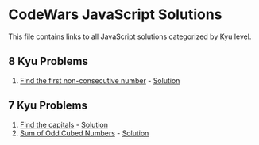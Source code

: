 # CodeWars JavaScript Solutions

This file contains links to all JavaScript solutions categorized by Kyu level.

## 8 Kyu Problems

1. [Find the first non-consecutive number](https://www.codewars.com/kata/58f8a3a27a5c28d92e000144) - [Solution](./8-kyu/find-first-non-consecutive.js)

## 7 Kyu Problems

1. [Find the capitals](https://www.codewars.com/kata/539ee3b6757843632d00026b) - [Solution](./7-kyu/find-the-capitals.js)
2. [Sum of Odd Cubed Numbers](https://www.codewars.com/kata/580dda86c40fa6c45f00028a) - [Solution](./7-kyu/sum-of-odd-cubed-numbers.js)

